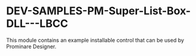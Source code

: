 # DEV-SAMPLES-PM-Super-List-Box-DLL---LBCC
This module contains an example installable control that can be used by Prominare Designer. 
